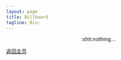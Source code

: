 ```yaml
---
layout: page
title: Billboard
tagline: Biu~
---
```


<div style="text-align:center">:shit:nothing...</div>

[返回主页](http://tommyhot.cn)
